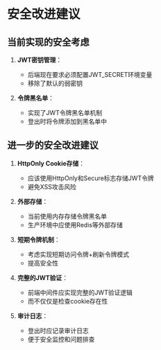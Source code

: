 # 安全改进建议

## 当前实现的安全考虑

1. **JWT密钥管理**：
   - 后端现在要求必须配置JWT_SECRET环境变量
   - 移除了默认的弱密钥

2. **令牌黑名单**：
   - 实现了JWT令牌黑名单机制
   - 登出时将令牌添加到黑名单中

## 进一步的安全改进建议

1. **HttpOnly Cookie存储**：
   - 应该使用HttpOnly和Secure标志存储JWT令牌
   - 避免XSS攻击风险

2. **外部存储**：
   - 当前使用内存存储令牌黑名单
   - 生产环境中应使用Redis等外部存储

3. **短期令牌机制**：
   - 考虑实现短期访问令牌+刷新令牌模式
   - 提高安全性

4. **完整的JWT验证**：
   - 前端中间件应实现完整的JWT验证逻辑
   - 而不仅仅是检查cookie存在性

5. **审计日志**：
   - 登出时应记录审计日志
   - 便于安全监控和问题排查